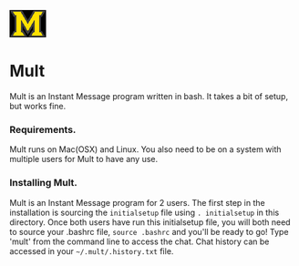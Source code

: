 ![Mult Logo](docs/multlogo.png "Mult")
  
# Mult
Mult is an Instant Message program written in bash. It
takes a bit of setup, but works fine.                                          

### Requirements.
Mult runs on Mac(OSX) and Linux. You also need to be on a 
system with multiple users for Mult to have any use.

### Installing Mult.
Mult is an Instant Message program for 2 users. The first
step in the installation is sourcing the `initialsetup` file
using `. initialsetup` in this directory. Once both users
have run this initialsetup file, you will both need to
source your .bashrc file, `source .bashrc` and you'll be
ready to go! Type 'mult' from the command line to access the
chat. Chat history can be accessed in your
`~/.mult/.history.txt` file.
